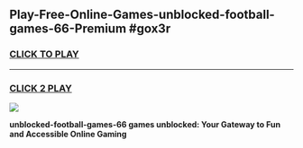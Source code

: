 
## Play-Free-Online-Games-unblocked-football-games-66-Premium #gox3r
<h3>
<a href="https://premium.freeplayer.one?title=unblocked-football-games-66&ref=8M">CLICK TO PLAY</a></h3>
<hr>

<h3>
<a href="https://premium.freeplayer.one?title=unblocked-football-games-66&ref=8M">CLICK 2 PLAY</a>
  
</h3>

<a href="https://premium.freeplayer.one?title=unblocked-football-games-66&ref=8M"><img src="https://clearcache.store/games.png"></a>


**unblocked-football-games-66 games unblocked: Your Gateway to Fun and Accessible Online Gaming**
